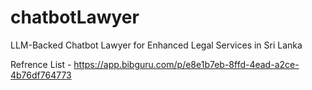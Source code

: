 # chatbotLawyer
LLM-Backed Chatbot Lawyer for Enhanced Legal Services in Sri Lanka

Refrence List - https://app.bibguru.com/p/e8e1b7eb-8ffd-4ead-a2ce-4b76df764773
